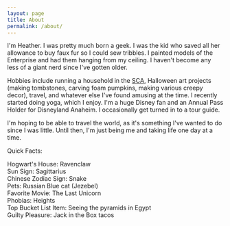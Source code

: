 ```yaml
---
layout: page
title: About
permalink: /about/
---
```


I'm Heather.  I was pretty much born a geek.  I was the kid who saved all her allowance to buy faux fur so I could sew tribbles.  I painted models of the Enterprise and had them hanging from my ceiling.  I haven't become any less of a giant nerd since I've gotten older.

Hobbies include running a household in the [SCA](http://sca.org), Halloween art projects (making tombstones, carving foam pumpkins, making various creepy decor), travel, and whatever else I've found amusing at the time.  I recently started doing yoga, which I enjoy.  I'm a huge Disney fan and an Annual Pass Holder for Disneyland Anaheim.  I occasionally get turned in to a tour guide.

I'm hoping to be able to travel the world, as it's something I've wanted to do since I was little.  Until then, I'm just being me and taking life one day at a time.

Quick Facts:  
  
Hogwart's House: Ravenclaw  
Sun Sign: Sagittarius  
Chinese Zodiac Sign: Snake   
Pets: Russian Blue cat (Jezebel)  
Favorite Movie: The Last Unicorn  
Phobias: Heights  
Top Bucket List Item: Seeing the pyramids in Egypt  
Guilty Pleasure: Jack in the Box tacos  
